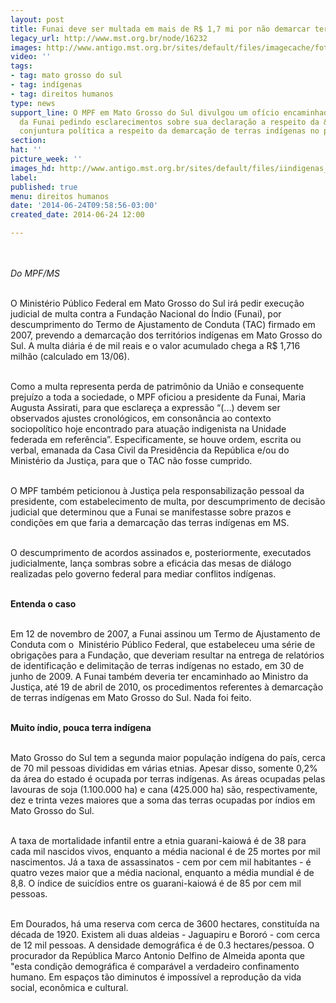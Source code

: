 ```yaml
---
layout: post
title: Funai deve ser multada em mais de R$ 1,7 mi por não demarcar terras indígenas
legacy_url: http://www.mst.org.br/node/16232
images: http://www.antigo.mst.org.br/sites/default/files/imagecache/foto_destaque/iindigenas_estrada!.jpg
video: ''
tags:
- tag: mato grosso do sul
- tag: indígenas
- tag: direitos humanos
type: news
support_line: O MPF em Mato Grosso do Sul divulgou um ofício encaminhado à presidente
  da Funai pedindo esclarecimentos sobre sua declaração a respeito da &nbsp;atual
  conjuntura política a respeito da demarcação de terras indígenas no país.
section: 
hat: ''
picture_week: ''
images_hd: http://www.antigo.mst.org.br/sites/default/files/iindigenas_estrada!.jpg
label: 
published: true
menu: direitos humanos
date: '2014-06-24T09:58:56-03:00'
created_date: 2014-06-24 12:00

---
```

<p><br><br><em>Do MPF/MS</em></p><p><br>O Ministério Público Federal em Mato Grosso do Sul irá pedir execução judicial de multa contra a Fundação Nacional do Índio (Funai), por descumprimento do Termo de Ajustamento de Conduta (TAC) firmado em 2007, prevendo a demarcação dos territórios indígenas em Mato Grosso do Sul. A multa diária é de mil reais e o valor acumulado chega a R$ 1,716 milhão (calculado em 13/06).</p><p><br>Como a multa representa perda de patrimônio da União e consequente prejuízo a toda a sociedade, o MPF oficiou a presidente da Funai, Maria Augusta Assirati, para que esclareça a expressão “(...) devem ser observados ajustes cronológicos, em consonância ao contexto sociopolítico hoje encontrado para atuação indigenista na Unidade federada em referência”. Especificamente, se houve ordem, escrita ou verbal, emanada da Casa Civil da Presidência da República e/ou do Ministério da Justiça, para que o TAC não fosse cumprido.</p><p><br>O MPF também peticionou à Justiça pela responsabilização pessoal da presidente, com estabelecimento de multa, por descumprimento de decisão judicial que determinou que a Funai se manifestasse sobre prazos e condições em que faria a demarcação das terras indígenas em MS.</p><p><br>O descumprimento de acordos assinados e, posteriormente, executados judicialmente, lança sombras sobre a eficácia das mesas de diálogo realizadas pelo governo federal para mediar conflitos indígenas.</p><p><br><strong>Entenda o caso &nbsp;</strong></p><p><br>Em 12 de novembro de 2007, a Funai assinou um Termo de Ajustamento de Conduta com o &nbsp;Ministério Público Federal, que estabeleceu uma série de obrigações para a Fundação, que deveriam resultar na entrega de relatórios de identificação e delimitação de terras indígenas no estado, em 30 de junho de 2009. A Funai também deveria ter encaminhado ao Ministro da Justiça, até 19 de abril de 2010, os procedimentos referentes à demarcação de terras indígenas em Mato Grosso do Sul. Nada foi feito.</p><p><br><strong>Muito índio, pouca terra indígena</strong></p><p><br>Mato Grosso do Sul tem a segunda maior população indígena do país, cerca de 70 mil pessoas divididas em várias etnias. Apesar disso, somente 0,2% da área do estado é ocupada por terras indígenas. As áreas ocupadas pelas lavouras de soja (1.100.000 ha) e cana (425.000 ha) são, respectivamente, dez e trinta vezes maiores que a soma das terras ocupadas por índios em Mato Grosso do Sul.</p><p><br>A taxa de mortalidade infantil entre a etnia guarani-kaiowá é de 38 para cada mil nascidos vivos, enquanto a média nacional é de 25 mortes por mil nascimentos. Já a taxa de assassinatos - cem por cem mil habitantes - é quatro vezes maior que a média nacional, enquanto a média mundial é de 8,8. O índice de suicídios entre os guarani-kaiowá é de 85 por cem mil pessoas.</p><p><br>Em Dourados, há uma reserva com cerca de 3600 hectares, constituída na década de 1920. Existem ali duas aldeias - Jaguapiru e Bororó - com cerca de 12 mil pessoas. A densidade demográfica é de 0.3 hectares/pessoa. O procurador da República Marco Antonio Delfino de Almeida aponta que "esta condição demográfica é comparável a verdadeiro confinamento humano. Em espaços tão diminutos é impossível a reprodução da vida social, econômica e cultural.</p><p>&nbsp;</p>
